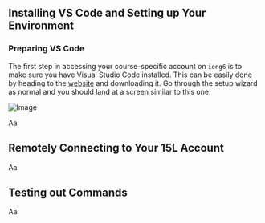 ## Installing VS Code and Setting up Your Environment
### Preparing VS Code
The first step in accessing your course-specific account on `ieng6` is to make sure you have Visual Studio Code installed. This can be easily done by heading to the [website](https://code.visualstudio.com/) and downloading it. Go through the setup wizard as normal and you should land at a screen similar to this one:

![Image](https://raw.githubusercontent.com/yourcousinfrog/cse15l-lab-reports/main/assets/post-content/2023-04-07-lab-report-1/vscode.png)

Aa

## Remotely Connecting to Your 15L Account

Aa

## Testing out Commands

Aa
